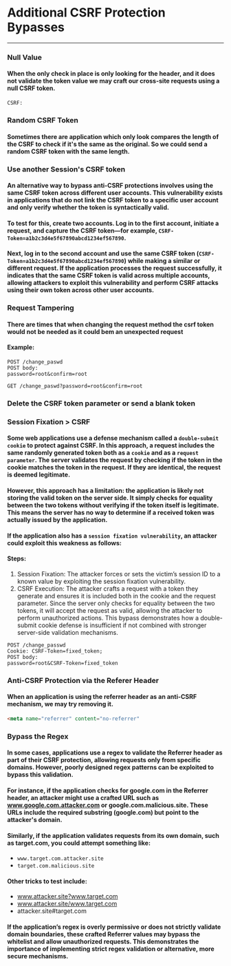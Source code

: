# Additional CSRF Protection Bypasses
***
### Null Value
#### When the only check in place is only looking for the header, and it does not validate the token value we may craft our cross-site requests using a null CSRF token.
```
CSRF:
```

### Random CSRF Token
#### Sometimes there are application which only look compares the length of the CSRF to check if it's the same as the original. So we could send a random CSRF token with the same length.

### Use another Session's CSRF token
#### An alternative way to bypass anti-CSRF protections involves using the same CSRF token across different user accounts. This vulnerability exists in applications that do not link the CSRF token to a specific user account and only verify whether the token is syntactically valid.
#### To test for this, create two accounts. Log in to the first account, initiate a request, and capture the CSRF token—for example, `CSRF-Token=a1b2c3d4e5f67890abcd1234ef567890`.
#### Next, log in to the second account and use the same CSRF token (`CSRF-Token=a1b2c3d4e5f67890abcd1234ef567890`) while making a similar or different request. If the application processes the request successfully, it indicates that the same CSRF token is valid across multiple accounts, allowing attackers to exploit this vulnerability and perform CSRF attacks using their own token across other user accounts.



### Request Tampering
#### There are times that when changing the request method the csrf token would not be needed as it could bem an unexpected request
#### Example:
```http request
POST /change_paswd
POST body:
password=root&confirm=root
```

```http request
GET /change_paswd?password=root&confirm=root
```

### Delete the CSRF token parameter or send a blank token

### Session Fixation > CSRF
#### Some web applications use a defense mechanism called a `double-submit cookie` to protect against CSRF. In this approach, a request includes the same randomly generated token both as a `cookie` and as a `request parameter`. The server validates the request by checking if the token in the cookie matches the token in the request. If they are identical, the request is deemed legitimate.
#### However, this approach has a limitation: the application is likely not storing the valid token on the server side. It simply checks for equality between the two tokens without verifying if the token itself is legitimate. This means the server has no way to determine if a received token was actually issued by the application.
#### If the application also has a `session fixation vulnerability`, an attacker could exploit this weakness as follows:
#### Steps:
1. Session Fixation: The attacker forces or sets the victim’s session ID to a known value by exploiting the session fixation vulnerability.
2. CSRF Execution: The attacker crafts a request with a token they generate and ensures it is included both in the cookie and the request parameter. Since the server only checks for equality between the two tokens, it will accept the request as valid, allowing the attacker to perform unauthorized actions.
This bypass demonstrates how a double-submit cookie defense is insufficient if not combined with stronger server-side validation mechanisms.

```http request
POST /change_passwd
Cookie: CSRF-Token=fixed_token;
POST body:
password=root&CSRF-Token=fixed_token
```

### Anti-CSRF Protection via the Referer Header
#### When an application is using  the referrer header as an anti-CSRF mechanism, we may try removing it.
```html
<meta name="referrer" content="no-referrer"
```

### Bypass the Regex


#### In some cases, applications use a regex to validate the Referrer header as part of their CSRF protection, allowing requests only from specific domains. However, poorly designed regex patterns can be exploited to bypass this validation.
#### For instance, if the application checks for google.com in the Referrer header, an attacker might use a crafted URL such as www.google.com.attacker.com or google.com.malicious.site. These URLs include the required substring (google.com) but point to the attacker's domain.
#### Similarly, if the application validates requests from its own domain, such as target.com, you could attempt something like:
* `www.target.com.attacker.site`
* `target.com.malicious.site`
#### Other tricks to test include:
* www.attacker.site?www.target.com
* www.attacker.site/www.target.com
* attacker.site#target.com
#### If the application’s regex is overly permissive or does not strictly validate domain boundaries, these crafted Referrer values may bypass the whitelist and allow unauthorized requests. This demonstrates the importance of implementing strict regex validation or alternative, more secure mechanisms.

